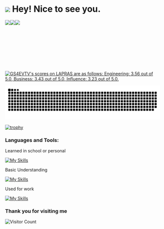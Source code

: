 <h1><img src="https://emojis.slackmojis.com/emojis/images/1531849430/4246/blob-sunglasses.gif?1531849430" width="30"/> Hey! Nice to see you.</h1>
<a href="https://github.com/Haru-Kobayashi073">
  <img align="left" height="166px" src="https://github-readme-stats.vercel.app/api?username=Haru-Kobayashi073&count_private=true&show_icons=true" />
</a>

<a href="https://github.com/Haru-Kobayashi073">
  <img align="left" height="166px" src="https://github-readme-stats.vercel.app/api/top-langs/?username=Haru-Kobayashi073&layout=compact&hide=html,cmake,css,C++&langs_count=8&exclude_repo=memo,SNS_demo_App,flutter-App-frontend,flutter_pixabay,rails_7_tutorial,FlutterStreamProvider,riverpod_future_bathroom-now,q_and_a_site,micro_cms_rails_qr_app_qr_code_app_instagram_clone_flutter,flutter,create_articles_rails_app,riverpod_prototyping,flutter-api-practice,Calculator,basic_components_zenn," />
</a>



![](https://github-profile-summary-cards.vercel.app/api/cards/profile-details?username=Haru-Kobayashi073&theme=vue)

<!--START_SECTION:lapras-card-->
<p ><a href="https://lapras.com/public/GS4EVTV" target="_blank" rel="noopener noreferrer"><img alt="GS4EVTV's scores on LAPRAS are as follows: Engineering: 3.56 out of 5.0, Business: 3.43 out of 5.0, Influence: 3.23 out of 5.0." src="https://lapras-card-generator.vercel.app/api/svg?e=3.56&b=3.43&i=3.23&b1=%2353c5f8&b2=%2300579b&i1=%2303102f&i2=%231688bf&l=en" width="400" ></a></p>
<!--END_SECTION:lapras-card-->

![Snake animation](<./images/github-user-contribution%20(1).svg>)

<!-- https://platane.github.io/snk/ -->

[![trophy](https://github-profile-trophy.vercel.app/?username=Haru-Kobayashi073)](https://github.com/ryo-ma/github-profile-trophy)

<h3 align="left">Languages and Tools:</h3>
<p align="left">

Learned in school or personal

[![My Skills](https://skillicons.dev/icons?i=ruby,rails,django,ts,nodejs,express,&theme=light)](https://skillicons.dev)

Basic Understanding

[![My Skills](https://skillicons.dev/icons?i=js,react,nextjs,py,swift,html,css,docker,githubactions&theme=light)](https://skillicons.dev)

Used for work

[![My Skills](https://skillicons.dev/icons?i=dart,flutter,go,firebase,git,github&theme=light)](https://skillicons.dev)

</p>

### Thank you for visiting me

![Visitor Count](https://profile-counter.glitch.me/Haru-Kobayashi073/count.svg)
